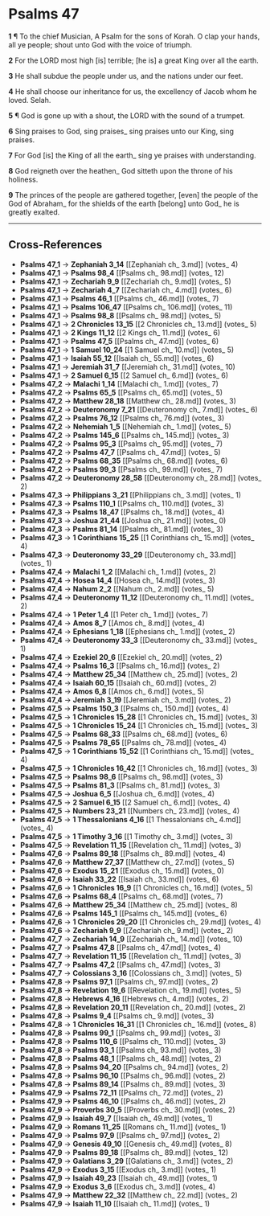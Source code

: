 # Psalms 47

**1** ¶ To the chief Musician, A Psalm for the sons of Korah. O clap your hands, all ye people; shout unto God with the voice of triumph.

**2** For the LORD most high [is] terrible; [he is] a great King over all the earth.

**3** He shall subdue the people under us, and the nations under our feet.

**4** He shall choose our inheritance for us, the excellency of Jacob whom he loved. Selah.

**5** ¶ God is gone up with a shout, the LORD with the sound of a trumpet.

**6** Sing praises to God, sing praises_ sing praises unto our King, sing praises.

**7** For God [is] the King of all the earth_ sing ye praises with understanding.

**8** God reigneth over the heathen_ God sitteth upon the throne of his holiness.

**9** The princes of the people are gathered together, [even] the people of the God of Abraham_ for the shields of the earth [belong] unto God_ he is greatly exalted.

---

## Cross-References

- **Psalms 47_1** → **Zephaniah 3_14** [[Zephaniah ch_ 3.md]] (votes_ 4)
- **Psalms 47_1** → **Psalms 98_4** [[Psalms ch_ 98.md]] (votes_ 12)
- **Psalms 47_1** → **Zechariah 9_9** [[Zechariah ch_ 9.md]] (votes_ 5)
- **Psalms 47_1** → **Zechariah 4_7** [[Zechariah ch_ 4.md]] (votes_ 6)
- **Psalms 47_1** → **Psalms 46_1** [[Psalms ch_ 46.md]] (votes_ 7)
- **Psalms 47_1** → **Psalms 106_47** [[Psalms ch_ 106.md]] (votes_ 11)
- **Psalms 47_1** → **Psalms 98_8** [[Psalms ch_ 98.md]] (votes_ 5)
- **Psalms 47_1** → **2 Chronicles 13_15** [[2 Chronicles ch_ 13.md]] (votes_ 5)
- **Psalms 47_1** → **2 Kings 11_12** [[2 Kings ch_ 11.md]] (votes_ 6)
- **Psalms 47_1** → **Psalms 47_5** [[Psalms ch_ 47.md]] (votes_ 6)
- **Psalms 47_1** → **1 Samuel 10_24** [[1 Samuel ch_ 10.md]] (votes_ 5)
- **Psalms 47_1** → **Isaiah 55_12** [[Isaiah ch_ 55.md]] (votes_ 6)
- **Psalms 47_1** → **Jeremiah 31_7** [[Jeremiah ch_ 31.md]] (votes_ 10)
- **Psalms 47_1** → **2 Samuel 6_15** [[2 Samuel ch_ 6.md]] (votes_ 6)
- **Psalms 47_2** → **Malachi 1_14** [[Malachi ch_ 1.md]] (votes_ 7)
- **Psalms 47_2** → **Psalms 65_5** [[Psalms ch_ 65.md]] (votes_ 5)
- **Psalms 47_2** → **Matthew 28_18** [[Matthew ch_ 28.md]] (votes_ 3)
- **Psalms 47_2** → **Deuteronomy 7_21** [[Deuteronomy ch_ 7.md]] (votes_ 6)
- **Psalms 47_2** → **Psalms 76_12** [[Psalms ch_ 76.md]] (votes_ 3)
- **Psalms 47_2** → **Nehemiah 1_5** [[Nehemiah ch_ 1.md]] (votes_ 5)
- **Psalms 47_2** → **Psalms 145_6** [[Psalms ch_ 145.md]] (votes_ 3)
- **Psalms 47_2** → **Psalms 95_3** [[Psalms ch_ 95.md]] (votes_ 7)
- **Psalms 47_2** → **Psalms 47_7** [[Psalms ch_ 47.md]] (votes_ 5)
- **Psalms 47_2** → **Psalms 68_35** [[Psalms ch_ 68.md]] (votes_ 6)
- **Psalms 47_2** → **Psalms 99_3** [[Psalms ch_ 99.md]] (votes_ 7)
- **Psalms 47_2** → **Deuteronomy 28_58** [[Deuteronomy ch_ 28.md]] (votes_ 2)
- **Psalms 47_3** → **Philippians 3_21** [[Philippians ch_ 3.md]] (votes_ 1)
- **Psalms 47_3** → **Psalms 110_1** [[Psalms ch_ 110.md]] (votes_ 3)
- **Psalms 47_3** → **Psalms 18_47** [[Psalms ch_ 18.md]] (votes_ 4)
- **Psalms 47_3** → **Joshua 21_44** [[Joshua ch_ 21.md]] (votes_ 0)
- **Psalms 47_3** → **Psalms 81_14** [[Psalms ch_ 81.md]] (votes_ 3)
- **Psalms 47_3** → **1 Corinthians 15_25** [[1 Corinthians ch_ 15.md]] (votes_ 4)
- **Psalms 47_3** → **Deuteronomy 33_29** [[Deuteronomy ch_ 33.md]] (votes_ 1)
- **Psalms 47_4** → **Malachi 1_2** [[Malachi ch_ 1.md]] (votes_ 2)
- **Psalms 47_4** → **Hosea 14_4** [[Hosea ch_ 14.md]] (votes_ 3)
- **Psalms 47_4** → **Nahum 2_2** [[Nahum ch_ 2.md]] (votes_ 5)
- **Psalms 47_4** → **Deuteronomy 11_12** [[Deuteronomy ch_ 11.md]] (votes_ 2)
- **Psalms 47_4** → **1 Peter 1_4** [[1 Peter ch_ 1.md]] (votes_ 7)
- **Psalms 47_4** → **Amos 8_7** [[Amos ch_ 8.md]] (votes_ 4)
- **Psalms 47_4** → **Ephesians 1_18** [[Ephesians ch_ 1.md]] (votes_ 2)
- **Psalms 47_4** → **Deuteronomy 33_3** [[Deuteronomy ch_ 33.md]] (votes_ 1)
- **Psalms 47_4** → **Ezekiel 20_6** [[Ezekiel ch_ 20.md]] (votes_ 2)
- **Psalms 47_4** → **Psalms 16_3** [[Psalms ch_ 16.md]] (votes_ 2)
- **Psalms 47_4** → **Matthew 25_34** [[Matthew ch_ 25.md]] (votes_ 2)
- **Psalms 47_4** → **Isaiah 60_15** [[Isaiah ch_ 60.md]] (votes_ 2)
- **Psalms 47_4** → **Amos 6_8** [[Amos ch_ 6.md]] (votes_ 5)
- **Psalms 47_4** → **Jeremiah 3_19** [[Jeremiah ch_ 3.md]] (votes_ 2)
- **Psalms 47_5** → **Psalms 150_3** [[Psalms ch_ 150.md]] (votes_ 4)
- **Psalms 47_5** → **1 Chronicles 15_28** [[1 Chronicles ch_ 15.md]] (votes_ 3)
- **Psalms 47_5** → **1 Chronicles 15_24** [[1 Chronicles ch_ 15.md]] (votes_ 3)
- **Psalms 47_5** → **Psalms 68_33** [[Psalms ch_ 68.md]] (votes_ 6)
- **Psalms 47_5** → **Psalms 78_65** [[Psalms ch_ 78.md]] (votes_ 4)
- **Psalms 47_5** → **1 Corinthians 15_52** [[1 Corinthians ch_ 15.md]] (votes_ 4)
- **Psalms 47_5** → **1 Chronicles 16_42** [[1 Chronicles ch_ 16.md]] (votes_ 3)
- **Psalms 47_5** → **Psalms 98_6** [[Psalms ch_ 98.md]] (votes_ 3)
- **Psalms 47_5** → **Psalms 81_3** [[Psalms ch_ 81.md]] (votes_ 3)
- **Psalms 47_5** → **Joshua 6_5** [[Joshua ch_ 6.md]] (votes_ 4)
- **Psalms 47_5** → **2 Samuel 6_15** [[2 Samuel ch_ 6.md]] (votes_ 4)
- **Psalms 47_5** → **Numbers 23_21** [[Numbers ch_ 23.md]] (votes_ 4)
- **Psalms 47_5** → **1 Thessalonians 4_16** [[1 Thessalonians ch_ 4.md]] (votes_ 4)
- **Psalms 47_5** → **1 Timothy 3_16** [[1 Timothy ch_ 3.md]] (votes_ 3)
- **Psalms 47_5** → **Revelation 11_15** [[Revelation ch_ 11.md]] (votes_ 3)
- **Psalms 47_6** → **Psalms 89_18** [[Psalms ch_ 89.md]] (votes_ 4)
- **Psalms 47_6** → **Matthew 27_37** [[Matthew ch_ 27.md]] (votes_ 5)
- **Psalms 47_6** → **Exodus 15_21** [[Exodus ch_ 15.md]] (votes_ 0)
- **Psalms 47_6** → **Isaiah 33_22** [[Isaiah ch_ 33.md]] (votes_ 6)
- **Psalms 47_6** → **1 Chronicles 16_9** [[1 Chronicles ch_ 16.md]] (votes_ 5)
- **Psalms 47_6** → **Psalms 68_4** [[Psalms ch_ 68.md]] (votes_ 7)
- **Psalms 47_6** → **Matthew 25_34** [[Matthew ch_ 25.md]] (votes_ 8)
- **Psalms 47_6** → **Psalms 145_1** [[Psalms ch_ 145.md]] (votes_ 6)
- **Psalms 47_6** → **1 Chronicles 29_20** [[1 Chronicles ch_ 29.md]] (votes_ 4)
- **Psalms 47_6** → **Zechariah 9_9** [[Zechariah ch_ 9.md]] (votes_ 2)
- **Psalms 47_7** → **Zechariah 14_9** [[Zechariah ch_ 14.md]] (votes_ 10)
- **Psalms 47_7** → **Psalms 47_8** [[Psalms ch_ 47.md]] (votes_ 4)
- **Psalms 47_7** → **Revelation 11_15** [[Revelation ch_ 11.md]] (votes_ 3)
- **Psalms 47_7** → **Psalms 47_2** [[Psalms ch_ 47.md]] (votes_ 3)
- **Psalms 47_7** → **Colossians 3_16** [[Colossians ch_ 3.md]] (votes_ 5)
- **Psalms 47_8** → **Psalms 97_1** [[Psalms ch_ 97.md]] (votes_ 2)
- **Psalms 47_8** → **Revelation 19_6** [[Revelation ch_ 19.md]] (votes_ 5)
- **Psalms 47_8** → **Hebrews 4_16** [[Hebrews ch_ 4.md]] (votes_ 2)
- **Psalms 47_8** → **Revelation 20_11** [[Revelation ch_ 20.md]] (votes_ 2)
- **Psalms 47_8** → **Psalms 9_4** [[Psalms ch_ 9.md]] (votes_ 3)
- **Psalms 47_8** → **1 Chronicles 16_31** [[1 Chronicles ch_ 16.md]] (votes_ 8)
- **Psalms 47_8** → **Psalms 99_1** [[Psalms ch_ 99.md]] (votes_ 3)
- **Psalms 47_8** → **Psalms 110_6** [[Psalms ch_ 110.md]] (votes_ 3)
- **Psalms 47_8** → **Psalms 93_1** [[Psalms ch_ 93.md]] (votes_ 3)
- **Psalms 47_8** → **Psalms 48_1** [[Psalms ch_ 48.md]] (votes_ 2)
- **Psalms 47_8** → **Psalms 94_20** [[Psalms ch_ 94.md]] (votes_ 2)
- **Psalms 47_8** → **Psalms 96_10** [[Psalms ch_ 96.md]] (votes_ 2)
- **Psalms 47_8** → **Psalms 89_14** [[Psalms ch_ 89.md]] (votes_ 3)
- **Psalms 47_9** → **Psalms 72_11** [[Psalms ch_ 72.md]] (votes_ 2)
- **Psalms 47_9** → **Psalms 46_10** [[Psalms ch_ 46.md]] (votes_ 2)
- **Psalms 47_9** → **Proverbs 30_5** [[Proverbs ch_ 30.md]] (votes_ 2)
- **Psalms 47_9** → **Isaiah 49_7** [[Isaiah ch_ 49.md]] (votes_ 1)
- **Psalms 47_9** → **Romans 11_25** [[Romans ch_ 11.md]] (votes_ 1)
- **Psalms 47_9** → **Psalms 97_9** [[Psalms ch_ 97.md]] (votes_ 2)
- **Psalms 47_9** → **Genesis 49_10** [[Genesis ch_ 49.md]] (votes_ 8)
- **Psalms 47_9** → **Psalms 89_18** [[Psalms ch_ 89.md]] (votes_ 12)
- **Psalms 47_9** → **Galatians 3_29** [[Galatians ch_ 3.md]] (votes_ 2)
- **Psalms 47_9** → **Exodus 3_15** [[Exodus ch_ 3.md]] (votes_ 1)
- **Psalms 47_9** → **Isaiah 49_23** [[Isaiah ch_ 49.md]] (votes_ 1)
- **Psalms 47_9** → **Exodus 3_6** [[Exodus ch_ 3.md]] (votes_ 4)
- **Psalms 47_9** → **Matthew 22_32** [[Matthew ch_ 22.md]] (votes_ 2)
- **Psalms 47_9** → **Isaiah 11_10** [[Isaiah ch_ 11.md]] (votes_ 1)
